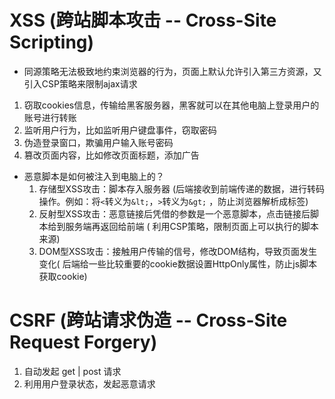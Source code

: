 # XSS (跨站脚本攻击 -- Cross-Site Scripting)

- 同源策略无法极致地约束浏览器的行为，页面上默认允许引入第三方资源，又引入CSP策略来限制ajax请求

1. 窃取cookies信息，传输给黑客服务器，黑客就可以在其他电脑上登录用户的账号进行转账
2. 监听用户行为，比如监听用户键盘事件，窃取密码
3. 伪造登录窗口，欺骗用户输入账号密码
4. 篡改页面内容，比如修改页面标题，添加广告

- 恶意脚本是如何被注入到电脑上的？
    1. 存储型XSS攻击：脚本存入服务器 (后端接收到前端传递的数据，进行转码操作。例如：将`<`转义为`&lt;`，`>`转义为`&gt;`
       ，防止浏览器解析成标签)
    2. 反射型XSS攻击：恶意链接后凭借的参数是一个恶意脚本，点击链接后脚本给到服务端再返回给前端 (
       利用CSP策略，限制页面上可以执行的脚本来源)
    3. DOM型XSS攻击：接触用户传输的信号，修改DOM结构，导致页面发生变化(
       后端给一些比较重要的cookie数据设置HttpOnly属性，防止js脚本获取cookie)

# CSRF (跨站请求伪造 -- Cross-Site Request Forgery)

1. 自动发起 get | post 请求
2. 利用用户登录状态，发起恶意请求


